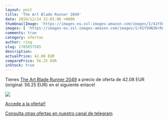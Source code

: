 ```yaml
---
layout: post
title: 'The Art Blade Runner 2049'
date: 2019/12/24 22:01:06 +0000
thumbnailImage: 'https://images-eu.ssl-images-amazon.com/images/I/41Y5HN36rRL._SL200_.jpg'
images: [ 'https://images-eu.ssl-images-amazon.com/images/I/41Y5HN36rRL._SL200_.jpg' ]
comments: true
category: ofertas
author: ring
slug: 1785657585
description:
actualPrice: 42.08 EUR
comparePrice: 56.25 EUR
inStock: true
---
```


Tienes [The Art Blade Runner 2049](https://www.amazon.com/dp/1785657585/?tag=redken08-20) a precio de oferta de 42.08 EUR (original: 56.25 EUR) en el siguiente enlace!

[![](https://images-eu.ssl-images-amazon.com/images/I/41Y5HN36rRL._SL200_.jpg)](https://www.amazon.com/dp/1785657585/?tag=redken08-20)

[Accede a la oferta!!](https://www.amazon.com/dp/1785657585/?tag=redken08-20)

[Consulta otras ofertas en nuestro canal de telegram](https://t.me/s/ofertas25)
